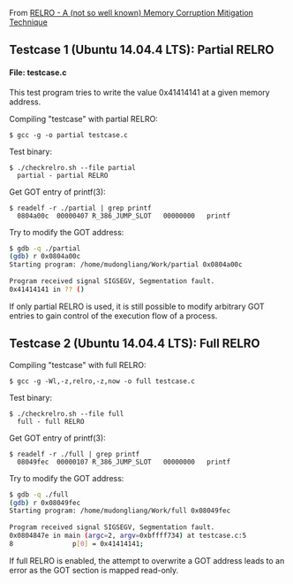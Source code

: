 From [RELRO - A (not so well known) Memory Corruption Mitigation Technique](http://tk-blog.blogspot.com/2009/02/relro-not-so-well-known-memory.html)

## Testcase 1 (Ubuntu 14.04.4 LTS): Partial RELRO

#### File: testcase.c

This test program tries to write the value 0x41414141 at a given memory address.

Compiling "testcase" with partial RELRO:

    $ gcc -g -o partial testcase.c

Test binary:

    $ ./checkrelro.sh --file partial
      partial - partial RELRO

Get GOT entry of printf(3):

    $ readelf -r ./partial | grep printf
      0804a00c  00000407 R_386_JUMP_SLOT   00000000   printf

Try to modify the GOT address:

```sh
$ gdb -q ./partial
(gdb) r 0x0804a00c
Starting program: /home/mudongliang/Work/partial 0x0804a00c
 
Program received signal SIGSEGV, Segmentation fault.
0x41414141 in ?? ()
```

If only partial RELRO is used, it is still possible to modify arbitrary GOT entries to gain control of the execution flow of a process. 

## Testcase 2 (Ubuntu 14.04.4 LTS): Full RELRO

Compiling "testcase" with full RELRO:

    $ gcc -g -Wl,-z,relro,-z,now -o full testcase.c

Test binary:

    $ ./checkrelro.sh --file full
      full - full RELRO

Get GOT entry of printf(3):

    $ readelf -r ./full | grep printf
      08049fec  00000107 R_386_JUMP_SLOT   00000000   printf

Try to modify the GOT address:

```sh
$ gdb -q ./full
(gdb) r 0x08049fec
Starting program: /home/mudongliang/Work/full 0x08049fec
 
Program received signal SIGSEGV, Segmentation fault.
0x0804847e in main (argc=2, argv=0xbffff734) at testcase.c:5
8               p[0] = 0x41414141;

```

If full RELRO is enabled, the attempt to overwrite a GOT address leads to an error as the GOT section is mapped read-only.
